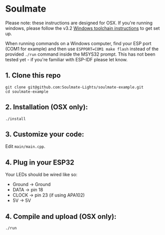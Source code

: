 # Soulmate

Please note: these instructions are designed for OSX. If you're running windows, please 
follow the v3.2 [Windows toolchain instructions](https://docs.espressif.com/projects/esp-idf/en/stable/get-started/windows-setup.html#get-started-windows-tools-installer) to get set up. 

When running commands on a Windows computer, find your ESP port (COM1 for example) and then use `ESPPORT=COM1 make flash` instead of the provided `./run` command inside the MSYS32 prompt. This has not been tested yet - if you're familiar with ESP-IDF please let know.

## 1. Clone this repo

```
git clone git@github.com:Soulmate-Lights/soulmate-example.git
cd soulmate-example
```

## 2. Installation (OSX only):
```
./install
```

## 3. Customize your code:
Edit `main/main.cpp`.

## 4. Plug in your ESP32
Your LEDs should be wired like so:

- Ground -> Ground
- DATA -> pin 18
- CLOCK -> pin 23 (if using APA102)
- 5V -> 5V

## 4. Compile and upload (OSX only):
```
./run
```
